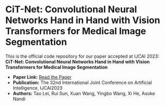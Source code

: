 # CiT-Net: Convolutional Neural Networks Hand in Hand with Vision Transformers for Medical Image Segmentation

This is the official code repository for our paper accepted at IJCAI 2023:
**CiT-Net: Convolutional Neural Networks Hand in Hand with Vision Transformers for Medical Image Segmentation**

* **Paper Link:** [Read the Paper](https://arxiv.org/abs/2306.03373#)
* **Publication:** The 32nd International Joint Conference on Artificial Intelligence, IJCAI2023
* **Authors:** Tao Lei, Rui Sun, Xuan Wang, Yingbo Wang, Xi He, Asoke Nandi
